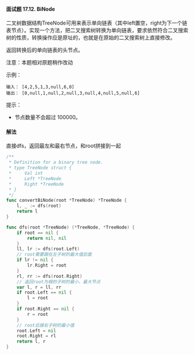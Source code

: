 #### 面试题 17.12. BiNode
二叉树数据结构TreeNode可用来表示单向链表（其中left置空，right为下一个链表节点）。实现一个方法，把二叉搜索树转换为单向链表，要求依然符合二叉搜索树的性质，转换操作应是原址的，也就是在原始的二叉搜索树上直接修改。

返回转换后的单向链表的头节点。

注意：本题相对原题稍作改动

示例：
```
输入： [4,2,5,1,3,null,6,0]
输出： [0,null,1,null,2,null,3,null,4,null,5,null,6]
```
提示：
- 节点数量不会超过 100000。

#### 解法
直接dfs，返回最左和最右节点，和root拼接到一起
```go
/**
 * Definition for a binary tree node.
 * type TreeNode struct {
 *     Val int
 *     Left *TreeNode
 *     Right *TreeNode
 * }
 */
func convertBiNode(root *TreeNode) *TreeNode {
    l, _ := dfs(root)
    return l
}

func dfs(root *TreeNode) (*TreeNode, *TreeNode) {
    if root == nil {
        return nil, nil
    }
    ll, lr := dfs(root.Left)
    // root需要跟在左子树的最大值后面
    if lr != nil {
        lr.Right = root
    }
    rl, rr := dfs(root.Right)
    // 返回root为根的子树的最小、最大节点
    var l, r = ll, rr
    if root.Left == nil {
        l = root
    } 
    if root.Right == nil {
        r = root
    }
    // root后接右子树的最小值
    root.Left = nil
    root.Right = rl
    return l, r
}
```